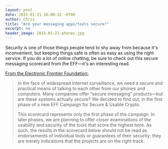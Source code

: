 ```yaml
---
layout: post
date: 2015-01-21 16:00:32 -0700
author: Chris
title: "Are your messaging apps/tools secure?"
excerpt: no
header_image: 2015-01-21-phones.jpg
---
```


Security is one of those things people tend to shy away from because it's inconvenient, but keeping things safe is often as easy as using the right service. If you do a lot of online chatting, be sure to check out this secure messaging scorecard from the EFF—it's an interesting read. 

[From the Electronic Frontier Foundation:](https://www.eff.org/secure-messaging-scorecard)

> In the face of widespread Internet surveillance, we need a secure and practical means of talking to each other from our phones and computers. Many companies offer “secure messaging” products—but are these systems actually secure? We decided to find out, in the first phase of a new EFF Campaign for Secure & Usable Crypto.
>
> This scorecard represents only the first phase of the campaign. In later phases, we are planning to offer closer examinations of the usability and security of the tools that score the highest here. As such, the results in the scorecard below should not be read as endorsements of individual tools or guarantees of their security; they are merely indications that the projects are on the right track.